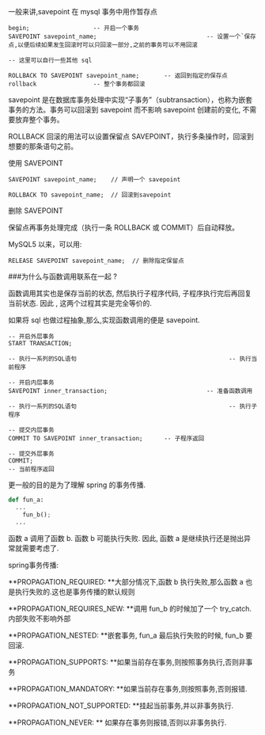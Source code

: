 一般来讲,savepoint 在 mysql 事务中用作暂存点

```mysql
begin;					-- 开启一个事务
SAVEPOINT savepoint_name;								-- 设置一个`保存点,以便后续如果发生回滚时可以只回滚一部分,之前的事务可以不用回滚

-- 这里可以自行一些其他 sql

ROLLBACK TO SAVEPOINT savepoint_name;		-- 返回到指定的保存点
rollback				-- 整个事务都回滚
```



savepoint 是在数据库事务处理中实现“子事务”（subtransaction），也称为嵌套事务的方法。事务可以回滚到 savepoint 而不影响 savepoint 创建前的变化, 不需要放弃整个事务。

ROLLBACK 回滚的用法可以设置保留点 SAVEPOINT，执行多条操作时，回滚到想要的那条语句之前。

使用 SAVEPOINT

```mysql
SAVEPOINT savepoint_name;    // 声明一个 savepoint

ROLLBACK TO savepoint_name;  // 回滚到savepoint
```

删除 SAVEPOINT

保留点再事务处理完成（执行一条 ROLLBACK 或 COMMIT）后自动释放。

MySQL5 以来，可以用:

```mysql
RELEASE SAVEPOINT savepoint_name;  // 删除指定保留点
```







###为什么与函数调用联系在一起 ?

函数调用其实也是保存当前的状态, 然后执行子程序代码, 子程序执行完后再回复当前状态. 因此 , 这两个过程其实是完全等价的.

如果将 sql 也做过程抽象,那么,实现函数调用的便是 savepoint.	

```mysql
-- 开启外层事务
START TRANSACTION;

-- 执行一系列的SQL语句											 -- 执行当前程序 

-- 开启内层事务
SAVEPOINT inner_transaction;							-- 准备函数调用

-- 执行一系列的SQL语句											 -- 执行子程序

-- 提交内层事务
COMMIT TO SAVEPOINT inner_transaction;		-- 子程序返回

-- 提交外层事务
COMMIT;																		-- 当前程序返回
```





更一般的目的是为了理解 spring 的事务传播.

```python
def fun_a:
  ...
	fun_b();
  ...
```

函数 a 调用了函数 b. 函数 b 可能执行失败.	因此, 函数 a 是继续执行还是抛出异常就需要考虑了.



spring事务传播:



**PROPAGATION_REQUIRED: **大部分情况下,函数 b 执行失败,那么函数 a 也是执行失败的.这也是事务传播的默认规则

**PROPAGATION_REQUIRES_NEW: **调用 fun_b 的时候加了一个 try_catch. 内部失败不影响外部

**PROPAGATION_NESTED: **嵌套事务, fun_a 最后执行失败的时候, fun_b 要回滚.



**PROPAGATION_SUPPORTS: **如果当前存在事务,则按照事务执行,否则非事务

**PROPAGATION_MANDATORY: **如果当前存在事务,则按照事务,否则报错.



**PROPAGATION_NOT_SUPPORTED: **挂起当前事务,并以非事务执行.

**PROPAGATION_NEVER: ** 如果存在事务则报错,否则以非事务执行.

